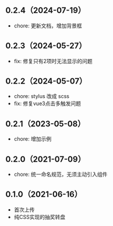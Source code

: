 ## 0.2.4（2024-07-19）
- chore: 更新文档，增加背景框
## 0.2.3（2024-05-27）
- fix: 修复只有2项时无法显示的问题
## 0.2.2（2024-05-07）
- chore: stylus 改成 scss
- fix: 修复vue3点击多触发问题
## 0.2.1（2023-05-08）
- chore: 增加示例
## 0.2.0（2021-07-09）
- chore: 统一命名规范，无须主动引入组件
## 0.1.0（2021-06-16）
- 首次上传
- 纯CSS实现的抽奖转盘
